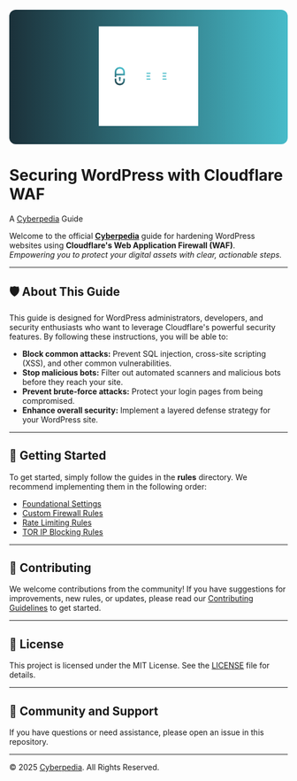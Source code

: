 <!-- Gradient Banner -->
<p align="center" style="background: linear-gradient(90deg, #1b313a 0%, #47bbc9 100%); padding: 30px 0; border-radius: 12px;">
  <img src="CYBERPEDIA Logo.png" alt="Cyberpedia Logo" width="180"/>
</p>

# Securing WordPress with Cloudflare WAF  
A [Cyberpedia](https://cyberpedia.site/) Guide

Welcome to the official [**Cyberpedia**](https://cyberpedia.site/) guide for hardening WordPress websites using **Cloudflare's Web Application Firewall (WAF)**.  
*Empowering you to protect your digital assets with clear, actionable steps.*

---

## 🛡️ About This Guide
This guide is designed for WordPress administrators, developers, and security enthusiasts who want to leverage Cloudflare's powerful security features. By following these instructions, you will be able to:

- **Block common attacks:** Prevent SQL injection, cross-site scripting (XSS), and other common vulnerabilities.
- **Stop malicious bots:** Filter out automated scanners and malicious bots before they reach your site.
- **Prevent brute-force attacks:** Protect your login pages from being compromised.
- **Enhance overall security:** Implement a layered defense strategy for your WordPress site.

---

## 🚀 Getting Started
To get started, simply follow the guides in the **rules** directory. We recommend implementing them in the following order:

- [Foundational Settings](rules/foundational-settings.md)
- [Custom Firewall Rules](rules/custom-firewall-rules.md)
- [Rate Limiting Rules](rules/rate-limiting-rules.md)
- [TOR IP Blocking Rules](rules/tor-ip-block-rules.md)

---

## 🙌 Contributing
We welcome contributions from the community! If you have suggestions for improvements, new rules, or updates, please read our [Contributing Guidelines](CONTRIBUTING.md) to get started.

---

## 📄 License
This project is licensed under the MIT License. See the [LICENSE](LICENSE) file for details.

---

## 💬 Community and Support
If you have questions or need assistance, please open an issue in this repository.

---

© 2025 [Cyberpedia](https://cyberpedia.site/). All Rights Reserved.